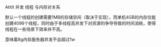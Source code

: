 Atitit  并发 线程 与内存对关系



默认一个线程的创建需要1MB的存储空间（取决于实现），而单机4GB的内存仅能创建4096个线程，同时由于多线程高并发下对资源的争夺导致的时间消耗，使得线程在一些场景下效率并不高。

意味着8g内存服务器并发不会超过1w

